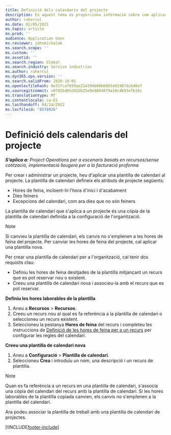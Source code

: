 ```yaml
---
title: Definició dels calendaris del projecte
description: En aquest tema es proporciona informació sobre com aplicar una plantilla de calendari a un projecte per fer el seguiment de la planificació del projecte.
author: ruhercul
ms.date: 02/05/2021
ms.topic: article
ms.prod: ''
audience: Application User
ms.reviewer: johnmichalak
ms.search.scope: ''
ms.custom: ''
ms.assetid: ''
ms.search.region: Global
ms.search.industry: Service industries
ms.author: ruhercul
ms.dyn365.ops.version: ''
ms.search.validFrom: 2020-10-01
ms.openlocfilehash: 0e31fcaf039ae214394b08b60b5d41987dc648e7
ms.sourcegitcommit: c0792bd65d92db25e0e8864879a19c4b93efb10c
ms.translationtype: MT
ms.contentlocale: ca-ES
ms.lasthandoff: 04/14/2022
ms.locfileid: "8578926"
---
```

# <a name="define-project-calendars"></a>Definició dels calendaris del projecte

_**S'aplica a:** Project Operations per a escenaris basats en recursos/sense cotització, implementació lleugera per a la facturació proforma_

Per crear i administrar un projecte, heu d'aplicar una plantilla de calendari al projecte. La plantilla de calendari defineix els atributs de projecte següents:

- Hores de feina, incloent-hi l'hora d'inici i d'acabament
- Dies feiners
- Excepcions del calendari, com ara dies que no són feiners

La plantilla de calendari que s'aplica a un projecte és una còpia de la plantilla de calendari definida a la configuració de l'organització.

> [!NOTE]
> Si canvieu la plantilla de calendari, els canvis no s'emplenen a les hores de feina del projecte. Per canviar les hores de feina del projecte, cal aplicar una plantilla nova.

Per crear una plantilla de calendari per a l'organització, cal tenir dos requisits clau:

- Definiu les hores de feina desitjades de la plantilla mitjançant un recurs que es pot reservar nou o existent.
- Creeu una plantilla de calendari nova i associeu-la amb el recurs que es pot reservar.

**Definiu les hores laborables de la plantilla**

1. Aneu a **Recursos** \> **Recursos**.
2. Creeu un recurs nou al qual es fa referència a la plantilla de calendari o seleccioneu un recurs existent.
3. Seleccioneu la pestanya **Hores de feina** del recurs i completeu les instruccions de [Definició de les hores de feina per a un recurs](/dynamics365/field-service/set-work-hours-resource) per configurar les regles del calendari.

**Creeu una plantilla de calendari nova**

1. Aneu a **Configuració** \> **Plantilla de calendari**.
2. Seleccioneu **Crea** i introduïu un nom, una descripció i un recurs de plantilla.

> [!NOTE]
> Quan es fa referència a un recurs en una plantilla de calendari, s'associa una còpia del calendari del recurs amb la plantilla de calendari. Si les hores laborables de la plantilla copiada canvien, els canvis no s'emplenen a la plantilla del calendari.

Ara podeu associar la plantilla de treball amb una plantilla de calendari de projectes.


[!INCLUDE[footer-include](../includes/footer-banner.md)]

